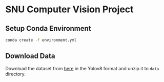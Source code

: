 # SNU Computer Vision Project

## Setup Conda Environment

```bash
conda create -f environment.yml
```

## Download Data

Download the dataset from [here](https://universe.roboflow.com/samrat-sahoo/license-plates-f8vsn) in the Yolov8 format and unzip it to `data` directory.